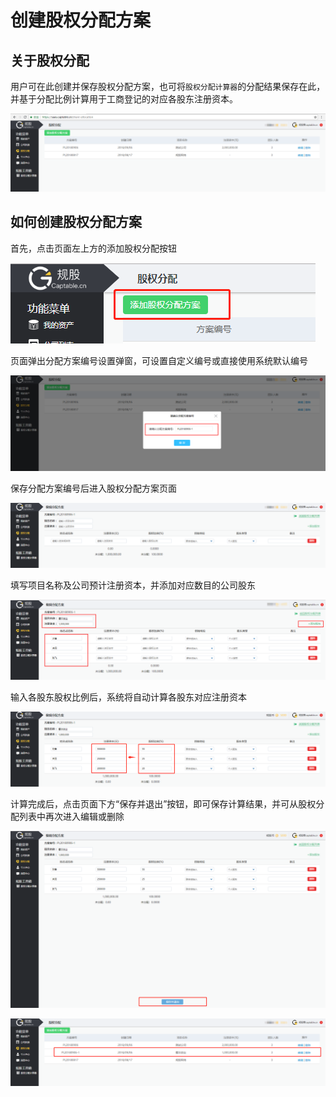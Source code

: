 # 创建股权分配方案

## 关于股权分配

用户可在此创建并保存股权分配方案，也可将`股权分配计算器`的分配结果保存在此，并基于分配比例计算用于工商登记的对应各股东注册资本。

![](../../.gitbook/assets/image%20%2861%29.png)

## 如何创建股权分配方案

首先，点击页面左上方的添加股权分配按钮

![](../../.gitbook/assets/image%20%2889%29.png)

页面弹出分配方案编号设置弹窗，可设置自定义编号或直接使用系统默认编号

![](../../.gitbook/assets/image%20%2886%29.png)

保存分配方案编号后进入股权分配方案页面

![](../../.gitbook/assets/image%20%2863%29.png)

填写项目名称及公司预计注册资本，并添加对应数目的公司股东

![](../../.gitbook/assets/image%20%28108%29.png)

输入各股东股权比例后，系统将自动计算各股东对应注册资本

![](../../.gitbook/assets/image%20%284%29.png)

计算完成后，点击页面下方“保存并退出”按钮，即可保存计算结果，并可从股权分配列表中再次进入编辑或删除

![](../../.gitbook/assets/image%20%2856%29.png)

![](../../.gitbook/assets/image%20%2855%29.png)

